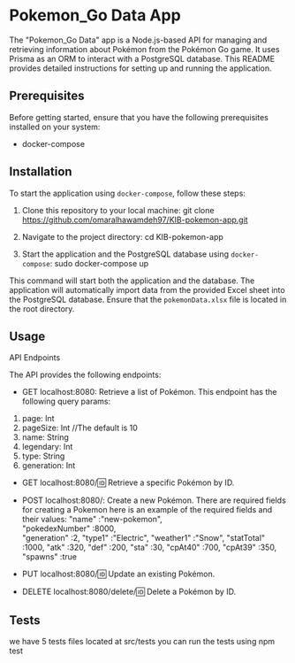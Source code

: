 # Pokemon_Go Data App

The "Pokemon_Go Data" app is a Node.js-based API for managing and retrieving information about Pokémon from the Pokémon Go game. It uses Prisma as an ORM to interact with a PostgreSQL database. This README provides detailed instructions for setting up and running the application.

## Prerequisites

Before getting started, ensure that you have the following prerequisites installed on your system:
- docker-compose 

## Installation

To start the application using `docker-compose`, follow these steps:

1. Clone this repository to your local machine:
   git clone https://github.com/omaralhawamdeh97/KIB-pokemon-app.git

2. Navigate to the project directory:
   cd KIB-pokemon-app

3. Start the application and the PostgreSQL database using `docker-compose`:
   sudo docker-compose up

This command will start both the application and the database. The application will automatically import data from the provided Excel sheet into the PostgreSQL database. Ensure that the `pokemonData.xlsx` file is located in the root directory.

## Usage

API Endpoints

The API provides the following endpoints:

- GET     localhost:8080:             Retrieve a list of Pokémon.
This endpoint has the following query params:      
1. page:         Int
2. pageSize:     Int  //The default is 10
3. name:         String
4. legendary:    Int
5. type:         String
6. generation:   Int
  
- GET     localhost:8080/:id:         Retrieve a specific Pokémon by ID.
  
- POST    localhost:8080/:            Create a new Pokémon.
There are required fields for creating a Pokemon here is an example of the required fields and their values:
"name"           :"new-pokemon",  
"pokedexNumber"  :8000,     
"generation"     :2,
"type1"          :"Electric",
"weather1"       :"Snow",
"statTotal"      :1000,
"atk"            :320,
"def"            :200,
"sta"            :30,
"cpAt40"         :700,
"cpAt39"         :350,
"spawns"         :true

- PUT     localhost:8080/:id:         Update an existing Pokémon.
- DELETE  localhost:8080/delete/:id:  Delete a Pokémon by ID.

## Tests
we have 5 tests files located at src/tests
you can run the tests using npm test
